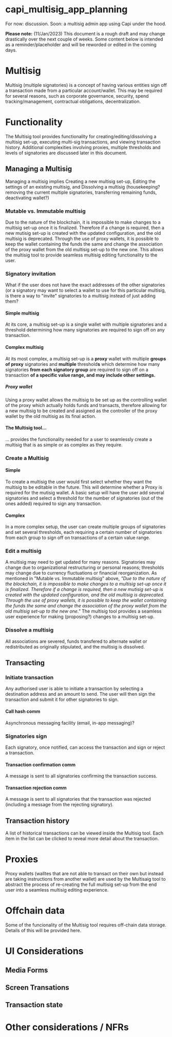 # capi_multisig_app_planning
For now: discussion. Soon: a multisig admin app using Capi under the hood.

**Please note:** (11/Jan/2023) This document is a rough draft and may change drastically over the next couple of weeks. Some content below is intended as a reminder/placeholder and will be reworded or edited in the coming days. 

# Multisig
Multisig (multiple signatories) is a concept of having various entities sign off a transaction made from a particular account/wallet. This may be required for several reasons, such as corporate governance, security, spend tracking/management, contractual obligations, decentralization.


# Functionality
The Multisig tool provides functionality for creating/editing/dissolving a multisig set-up, executing multi-sig transactions, and viewing transaction history. Additional complexities involving proxies, multiple thresholds and levels of signatories are discussed later in this document.

## Managing a Multisig
Managing a multisig implies Creating a new multisig set-up, Editing the settings of an existing multisig, and Dissolving a multisig (housekeeping? removing the current multiple signatories, transferring remaining funds, deactivating wallet?)

### Mutable vs. Immutable multisig
Due to the nature of the blockchain, it is impossible to make changes to a multisig set-up once it is finalized. Therefore if a change is required, then a new mutisig set-up is created with the updated configuration, and the old multisig is deprecated. Through the use of proxy wallets, it is possible to keep the wallet containing the funds the same and change the association of the proxy wallet from the old multisig set-up to the new one. This allows the multisig tool to provide seamless multisig editing functionality to the user.

### Signatory invitation
What if the user does not have the exact addresses of the other signatories (or a signatory may want to select a wallet to use for this particular multisig, is there a way to "invite" signatories to a multisig instead of just adding them?

#### Simple multisig
At its core, a multisig set-up is a single wallet with multiple signatories and a threshold determining how many signatories are required to sign off on any transaction. 

#### Complex multisig
At its most complex, a multisig set-up is a **proxy** wallet with multiple **groups of proxy** signatories and **multiple** threshold**s** which determine how many signatories **from each signatory group** are required to sign off on a transaction **of a specific value range, and may include other settings.**
##### Proxy wallet
Using a proxy wallet allows the multisig to be set up as the controlling wallet of the proxy which actually holds funds and transacts, therefore allowing for a new multisig to be created and assigned as the controller of the proxy wallet by the old multisig as its final action.

#### The Multisig tool...
... provides the functionality needed for a user to seamlessly create a multisig that is as simple or as complex as they require.

### Create a Multisig
#### Simple
To create a multisig the user would first select whether they want the multisig to be editable in the future. This will determine whether a Proxy is required for the mutisig wallet. A basic setup will have the user add several signatories and select a threshold for the number of signatories (out of the ones added) required to sign any transaction. 
#### Complex
In a more complex setup, the user can create multiple groups of signatories and set several thresholds, each requiring a certain number of signatories from each group to sign off on transactions of a certain value range. 

### Edit a multisig
A multisig may need to get updated for many reasons. Signatories may change due to organizational restructuring or personal reasons; thresholds may change due to currency fluctuations or financial reorganization.
As mentioned in "Mutable vs. Immutable multisig" above, _"Due to the nature of the blockchain, it is impossible to make changes to a multisig set-up once it is finalized. Therefore if a change is required, then a new mutisig set-up is created with the updated configuration, and the old multisig is deprecated. Through the use of proxy wallets, it is possible to keep the wallet containing the funds the same and change the association of the proxy wallet from the old multisig set-up to the new one."_
The multisig tool provides a seamless user experience for making (proposing?) changes to a multisig set-up. 

### Dissolve a multisig
All associations are severed, funds transfered to alternate wallet or redistributed as originally stipulated, and the multisig is dissolved.

## Transacting

### Initiate transaction
Any authorised user is able to initiate a transaction by selecting a destination address and an amount to send. The user will then sign the transaction and submit it for other signatories to sign.

#### Call hash comm
Asynchronous messaging facility (email, in-app messaging)?

### Signatories sign
Each signatory, once notified, can access the transaction and sign or reject a transaction.
#### Transaction confirmation comm
A message is sent to all signatories confirming the transaction success.
#### Transaction rejection comm
A message is sent to all signatories that the transaction was rejected (including a message from the rejecting signatory).

## Transaction history
A list of historical transactions can be viewed inside the Multisig tool. Each item in the list can be clicked to reveal more detail about the transaction.

# Proxies
Proxy wallets (walltes that are not able to transact on their own but instead are taking instructions from another wallet) are used by the Multisaig tool to abstract the process of re-creating the full multisig set-up from the end user into a seamless multisig editing experience. 

# Offchain data
Some of the funcionality of the Multisig tool requires off-chain data storage. Details of this will be provided here.

# UI Considerations
## Media Forms
## Screen Transations
## Transaction state

# Other considerations / NFRs
